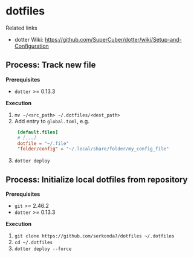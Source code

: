 # dotfiles
Related links
- dotter Wiki: https://github.com/SuperCuber/dotter/wiki/Setup-and-Configuration


## Process: Track new file
**Prerequisites**
- `dotter` >= 0.13.3

**Execution**
1. `mv ~/<src_path> ~/.dotfiles/<dest_path>`
2. Add entry to `global.toml`, e.g.
   ```toml
    [default.files]
    # [...]
    dotfile = "~/.file"
    "folder/config" = "~/.local/share/folder/my_config_file"
   ```
3. `dotter deploy`


## Process: Initialize local dotfiles from repository
**Prerequisites**
- `git` >= 2.46.2
- `dotter` >= 0.13.3

**Execution**
1. `git clone https://github.com/serkonda7/dotfiles ~/.dotfiles`
2. `cd ~/.dotfiles`
3. `dotter deploy --force`
